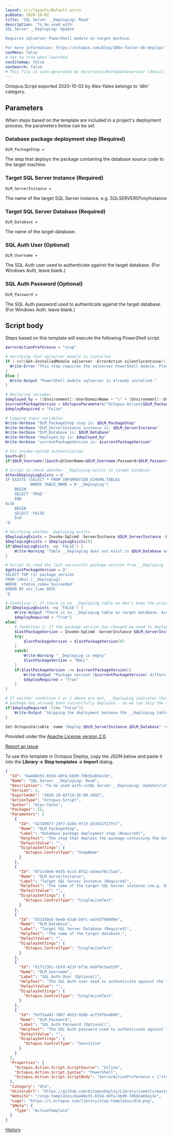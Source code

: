 ```yaml
---
layout: src/layouts/Default.astro
pubDate: 2020-10-02
title: 'SQL Server __DeployLog: Read'
description: 'To be used with:
SQL Server __DeployLog: Update

Requires sqlserver PowerShell module on target machine.

For more information: https://octopus.com/blog/100x-faster-db-deploys'
navMenu: false
# Set to true when launched
navSitemap: false
navSearch: false
# This file is auto-generated by docs/tools/MarkdownGenerator (detail.js)
---
```


Octopus.Script exported 2020-10-02 by Alex-Yates belongs to 'dlm' category.

## Parameters

When steps based on the template are included in a project's deployment process, the parameters below can be set.


<div class="param">

### Database package deployment step (Required)

`DLM_PackageStep = `

The step that deploys the package containing the database source code to the target machine.

</div>
        
<div class="param">

### Target SQL Server Instance (Required)

`DLM_ServerInstance = `

The name of the target SQL Server instance.
e.g. SQLSERVER01\myInstance

</div>
        
<div class="param">

### Target SQL Server Database (Required)

`DLM_Database = `

The name of the target database.

</div>
        
<div class="param">

### SQL Auth User (Optional)

`DLM_Username = `

The SQL Auth user used to authenticate against the target database. (For Windows Auth, leave blank.)

</div>
        
<div class="param">

### SQL Auth Password (Optional)

`DLM_Password = `

The SQL Auth password used to authenticate against the target database. (For Windows Auth, leave blank.)

</div>
        

## Script body

Steps based on this template will execute the following *PowerShell* script.

```powershell
$errorActionPreference = "stop"

# Verifying that sqlserver module is installed
If (-not(Get-InstalledModule sqlserver -ErrorAction silentlycontinue)) {
  Write-Error "This step requires the sqlserver PowerShell module. Please install it and try again."
}
Else {
  Write-Output "PowerShell module sqlserver is already installed."
}

# Declaring variabes
$deployed_by = ([Environment]::UserDomainName + "\" + [Environment]::UserName)
$currentPackageVersion = $OctopusParameters["Octopus.Action[$DLM_PackageStep].Package.PackageVersion"]
$deployRequired = "False"

# Logging input variables
Write-Verbose "DLM_PackageStep step is: $DLM_PackageStep"
Write-Verbose "DLM_ServerInstance instance is: $DLM_ServerInstance"
Write-Verbose "DLM_Database is: $DLM_Database"
Write-Verbose "deployed_by is: $deployed_by"
Write-Verbose "currentPackageVersion is: $currentPackageVersion"

# For invoke-sqlcmd authentication
$auth=@{}
if($DLM_Username){$auth=@{UserName=$DLM_Username;Password=$DLM_Password}}

# Script to check whether __DeployLog exists in target database
$CheckDeployLogExists = @'
IF EXISTS (SELECT * FROM INFORMATION_SCHEMA.TABLES
           WHERE TABLE_NAME = N'__DeployLog')
    BEGIN
    SELECT 'TRUE'
    END 
ELSE
    BEGIN
    SELECT 'FALSE'
    End
'@

# Verifying whether _DeployLog exists
$DeployLogExists = Invoke-Sqlcmd -ServerInstance $DLM_ServerInstance -Database $DLM_Database -Query $CheckDeployLogExists @Auth 
$DeployLogExists = $DeployLogExists[0]
if($DeployLogExists -eq 'FALSE') {
    Write-Warning "Table __DeployLog does not exist in $DLM_Database on $DLM_ServerInstance pre-deployment."
}

# Script to read the last successful package version from __DeployLog
$getLastPackageVersion = @'
SELECT TOP (1) package_version 
FROM [dbo].[__DeployLog]
WHERE  status_code='Succeeded'
ORDER BY utc_time DESC
'@

# Condition 1: If there is no __DeployLog table we don't know the prior state so we need to deploy the package
if($DeployLogExists -eq 'FALSE') {
    Write-Output "There is no __DeployLog table on target database. Assuming re-deployment is required."
    $deployRequired = "True"}
else{
    # Condition 2: If the package version has changed we need to deploy the new package
    $lastPackageVersion = Invoke-Sqlcmd -ServerInstance $DLM_ServerInstance -Database $DLM_Database -Query $getLastPackageVersion @Auth
    try{
        $lastPackageVersion = $lastPackageVersion[0]
    }
    catch{
        Write-Warning "__DeployLog is empty"
        $lastPackageVersion = "NULL"
    }
    if($lastPackageVersion -ne $currentPackageVersion){
        Write-Output "Package version ($currentPackageVersion) differs from previous package version ($lastPackageVersion), re-deployment is required."
        $deployRequired = "True"
    }
}

# If neither condition 1 or 2 above are met, __DeployLog indicates that this 
# package has already been successfully deployed - so we can skip the deployment
if($deployRequired -like "False"){
    Write-Output "Skipping the deployment because the __DeployLog table in $DLM_Database on $DLM_ServerInstance indicates that package $currentPackageVersion has already been successfully deployed."
}

Set-OctopusVariable -name "Deploy:$DLM_ServerInstance-$DLM_Database" -value $deployRequired

```

Provided under the [Apache License version 2.0](https://github.com/OctopusDeploy/Library/blob/master/LICENSE.txt).

[Report an issue](https://github.com/OctopusDeploy/Library/issues/new?assignees=&labels=&projects=&template=bug-report.yml&title=Issue%20with%20SQL%20Server%20__DeployLog%3A%20Read&step-template=SQL%20Server%20__DeployLog%3A%20Read)

<div class="get-json">

To use this template in Octopus Deploy, copy the JSON below and paste it into the **Library → Step templates → Import** dialog.

```json
{
  "Id": "8a446e55-6554-40fa-bbd9-70bd2a69a13e",
  "Name": "SQL Server __DeployLog: Read",
  "Description": "To be used with:\nSQL Server __DeployLog: Update\r\n\r\nRequires sqlserver PowerShell module on target machine.\r\n\r\nFor more information: https://octopus.com/blog/100x-faster-db-deploys",
  "Version": 1,
  "ExportedAt": "2020-10-02T14:36:09.349Z",
  "ActionType": "Octopus.Script",
  "Author": "Alex-Yates",
  "Packages": [],
  "Parameters": [
    {
      "Id": "a2328977-2df7-42bb-9f23-263031f27fe7",
      "Name": "DLM_PackageStep",
      "Label": "Database package deployment step (Required)",
      "HelpText": "The step that deploys the package containing the database source code to the target machine.",
      "DefaultValue": "",
      "DisplaySettings": {
        "Octopus.ControlType": "StepName"
      }
    },
    {
      "Id": "871c40e6-9435-4cc5-8f52-a54eaf8c71ad",
      "Name": "DLM_ServerInstance",
      "Label": "Target SQL Server Instance (Required)",
      "HelpText": "The name of the target SQL Server instance.\ne.g. SQLSERVER01\\myInstance",
      "DefaultValue": "",
      "DisplaySettings": {
        "Octopus.ControlType": "SingleLineText"
      }
    },
    {
      "Id": "553359a5-9ee8-43a8-b6fc-aa7e5f9d9d9e",
      "Name": "DLM_Database",
      "Label": "Target SQL Server Database (Required)",
      "HelpText": "The name of the target database.",
      "DefaultValue": "",
      "DisplaySettings": {
        "Octopus.ControlType": "SingleLineText"
      }
    },
    {
      "Id": "61f123b1-cb7d-423f-bf3e-da979c3aa539",
      "Name": "DLM_Username",
      "Label": "SQL Auth User (Optional)",
      "HelpText": "The SQL Auth user used to authenticate against the target database. (For Windows Auth, leave blank.)",
      "DefaultValue": "",
      "DisplaySettings": {
        "Octopus.ControlType": "SingleLineText"
      }
    },
    {
      "Id": "b373aa81-7807-4653-928b-acf39f6a4888",
      "Name": "DLM_Password",
      "Label": "SQL Auth Password (Optional)",
      "HelpText": "The SQL Auth password used to authenticate against the target database. (For Windows Auth, leave blank.)",
      "DefaultValue": "",
      "DisplaySettings": {
        "Octopus.ControlType": "Sensitive"
      }
    }
  ],
  "Properties": {
    "Octopus.Action.Script.ScriptSource": "Inline",
    "Octopus.Action.Script.Syntax": "PowerShell",
    "Octopus.Action.Script.ScriptBody": "$errorActionPreference = \"stop\"\n\n# Verifying that sqlserver module is installed\nIf (-not(Get-InstalledModule sqlserver -ErrorAction silentlycontinue)) {\n  Write-Error \"This step requires the sqlserver PowerShell module. Please install it and try again.\"\n}\nElse {\n  Write-Output \"PowerShell module sqlserver is already installed.\"\n}\n\n# Declaring variabes\n$deployed_by = ([Environment]::UserDomainName + \"\\\" + [Environment]::UserName)\n$currentPackageVersion = $OctopusParameters[\"Octopus.Action[$DLM_PackageStep].Package.PackageVersion\"]\n$deployRequired = \"False\"\n\n# Logging input variables\nWrite-Verbose \"DLM_PackageStep step is: $DLM_PackageStep\"\nWrite-Verbose \"DLM_ServerInstance instance is: $DLM_ServerInstance\"\nWrite-Verbose \"DLM_Database is: $DLM_Database\"\nWrite-Verbose \"deployed_by is: $deployed_by\"\nWrite-Verbose \"currentPackageVersion is: $currentPackageVersion\"\n\n# For invoke-sqlcmd authentication\n$auth=@{}\nif($DLM_Username){$auth=@{UserName=$DLM_Username;Password=$DLM_Password}}\n\n# Script to check whether __DeployLog exists in target database\n$CheckDeployLogExists = @'\nIF EXISTS (SELECT * FROM INFORMATION_SCHEMA.TABLES\n           WHERE TABLE_NAME = N'__DeployLog')\n    BEGIN\n    SELECT 'TRUE'\n    END \nELSE\n    BEGIN\n    SELECT 'FALSE'\n    End\n'@\n\n# Verifying whether _DeployLog exists\n$DeployLogExists = Invoke-Sqlcmd -ServerInstance $DLM_ServerInstance -Database $DLM_Database -Query $CheckDeployLogExists @Auth \n$DeployLogExists = $DeployLogExists[0]\nif($DeployLogExists -eq 'FALSE') {\n    Write-Warning \"Table __DeployLog does not exist in $DLM_Database on $DLM_ServerInstance pre-deployment.\"\n}\n\n# Script to read the last successful package version from __DeployLog\n$getLastPackageVersion = @'\nSELECT TOP (1) package_version \nFROM [dbo].[__DeployLog]\nWHERE  status_code='Succeeded'\nORDER BY utc_time DESC\n'@\n\n# Condition 1: If there is no __DeployLog table we don't know the prior state so we need to deploy the package\nif($DeployLogExists -eq 'FALSE') {\n    Write-Output \"There is no __DeployLog table on target database. Assuming re-deployment is required.\"\n    $deployRequired = \"True\"}\nelse{\n    # Condition 2: If the package version has changed we need to deploy the new package\n    $lastPackageVersion = Invoke-Sqlcmd -ServerInstance $DLM_ServerInstance -Database $DLM_Database -Query $getLastPackageVersion @Auth\n    try{\n        $lastPackageVersion = $lastPackageVersion[0]\n    }\n    catch{\n        Write-Warning \"__DeployLog is empty\"\n        $lastPackageVersion = \"NULL\"\n    }\n    if($lastPackageVersion -ne $currentPackageVersion){\n        Write-Output \"Package version ($currentPackageVersion) differs from previous package version ($lastPackageVersion), re-deployment is required.\"\n        $deployRequired = \"True\"\n    }\n}\n\n# If neither condition 1 or 2 above are met, __DeployLog indicates that this \n# package has already been successfully deployed - so we can skip the deployment\nif($deployRequired -like \"False\"){\n    Write-Output \"Skipping the deployment because the __DeployLog table in $DLM_Database on $DLM_ServerInstance indicates that package $currentPackageVersion has already been successfully deployed.\"\n}\n\nSet-OctopusVariable -name \"Deploy:$DLM_ServerInstance-$DLM_Database\" -value $deployRequired\n"
  },
  "Category": "dlm",
  "HistoryUrl": "https://github.com/OctopusDeploy/Library/commits/master/step-templates//opt/buildagent/work/75443764cd38076d/step-templates/sql-deploylog-read.json",
  "Website": "/step-templates/8a446e55-6554-40fa-bbd9-70bd2a69a13e",
  "Logo": "https://i.octopus.com/library/step-templates/dlm.png",
  "$Meta": {
    "Type": "ActionTemplate"
  }
}
```

[History](https://github.com/OctopusDeploy/Library/commits/master/step-templates/https://github.com/OctopusDeploy/Library/commits/master/step-templates//opt/buildagent/work/75443764cd38076d/step-templates/sql-deploylog-read.json)

</div>
